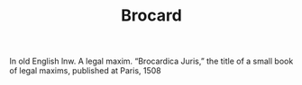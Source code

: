 ---
title: Brocard
letter: B
permalink: "/definitions/bld-brocard.html"
body: In old English lnw. A legal maxim. “Brocardica Juris,” the title of a small
  book of legal maxims, published at Paris, 1508
published_at: '2018-07-07'
source: Black's Law Dictionary 2nd Ed (1910)
layout: post
---